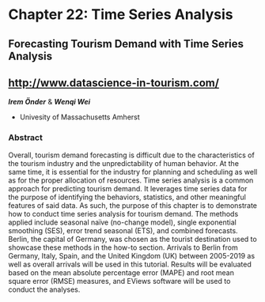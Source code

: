 # Chapter 22: Time Series Analysis

## Forecasting Tourism Demand with Time Series Analysis
## http://www.datascience-in-tourism.com/

***Irem Önder*** & ***Wenqi Wei***
* Univesity of Massachusetts Amherst

### Abstract

Overall, tourism demand forecasting is difficult due to the characteristics of the tourism industry and the unpredictability of human behavior. At the same time, it is essential for the industry for planning and scheduling as well as for the proper allocation of resources. Time series analysis is a common approach for predicting tourism demand. It leverages time series data for the purpose of identifying the behaviors, statistics, and other meaningful features of said data. As such, the purpose of this chapter is to demonstrate how to conduct time series analysis for tourism demand. The methods applied include seasonal naïve (no-change model), single exponential smoothing (SES), error trend seasonal (ETS), and combined forecasts. Berlin, the capital of Germany, was chosen as the tourist destination used to showcase these methods in the how-to section. Arrivals to Berlin from Germany, Italy, Spain, and the United Kingdom (UK) between 2005-2019 as well as overall arrivals will be used in this tutorial. Results will be evaluated based on the mean absolute percentage error (MAPE) and root mean square error (RMSE) measures, and EViews software will be used to conduct the analyses.
